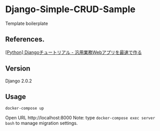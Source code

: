 Django-Simple-CRUD-Sample
====

Template boilerplate

## References.

[[Python] Djangoチュートリアル - 汎用業務Webアプリを最速で作る](https://qiita.com/okoppe8/items/54eb105c9c94c0960f14)

## Version

Django 2.0.2

## Usage


```
docker-compose up
```

Open URL http://localhost:8000
Note: type `docker-compose exec server bash` to manage migration settings.
